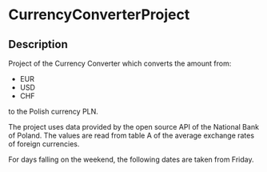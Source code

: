 # CurrencyConverterProject
## Description
Project of the Currency Converter which converts the amount from:
- EUR
- USD
- CHF

to the Polish currency PLN. 

The project uses data provided by the open source API of the National Bank of Poland. The values are read from table A of the average exchange rates of foreign currencies.

For days falling on the weekend, the following dates are taken from Friday.



